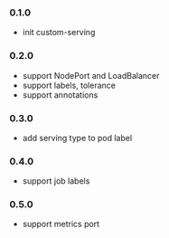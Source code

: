 ### 0.1.0

* init custom-serving


### 0.2.0

* support NodePort and LoadBalancer
* support labels, tolerance
* support annotations

### 0.3.0

* add serving type to pod label

### 0.4.0

* support job labels

### 0.5.0 

* support metrics port